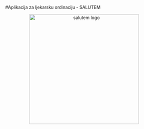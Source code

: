 
#Aplikacija za ljekarsku ordinaciju - SALUTEM

<p align="center">
  
<img src="https://user-images.githubusercontent.com/73299629/127243084-ccdd65b3-3d0b-4e94-a3b2-ca77db5e4aa0.png" width="350" alt="salutem logo"/>


</p>
